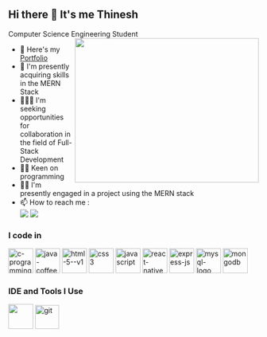 ## Hi there 👋 It's me Thinesh 

Computer Science Engineering Student
<img align="right" width="370" height="290" src="https://i.pinimg.com/originals/47/f0/34/47f0342cec72b800463bf003eac1257e.gif">

- 🔭 Here's my [Portfolio](http://google.com)
- 🌱 I'm presently acquiring skills in the MERN Stack
- 🧑‍🤝‍🧑 I'm seeking opportunities for collaboration in the field of Full-Stack Development
- 👨‍💻 Keen on programming
- 👨‍💻 I'm presently engaged in a project using the MERN stack
- 📫 How to reach me :
<br /> [<img src="https://img.shields.io/badge/LinkedIn-0077B5?style=for-the-badge&logo=linkedin&logoColor=white" />](www.linkedin.com/in/thineshtthirumurugan) [<img src="https://img.shields.io/badge/Gmail-D14836?style=for-the-badge&logo=gmail&logoColor=white" />](https://mail.google.com/mail/u/0/#sent?compose=CllgCJTMXvmgtwrZdjCMxWnZDCxFznFKwvGtWPpJMPQbnNntFvZLJScLgBMTCMZVrPXVJkMVllB)  

### I code in
<img height="50" width="50" src="https://img.icons8.com/fluency/48/c-programming.png" alt="c-programming"/> <img height="50" width="50" src="https://img.icons8.com/color/48/java-coffee-cup-logo--v1.png" alt="java-coffee-cup-logo--v1"/> <img height="50" width="50" src="https://img.icons8.com/color/48/html-5--v1.png" alt="html-5--v1"/> <img height="50" width="50" src="https://img.icons8.com/color/48/css3.png" alt="css3"/> <img height="50" width="50" src="https://img.icons8.com/color/48/javascript.png" alt="javascript"/> <img width="50" height="50" src="https://img.icons8.com/color/48/react-native.png" alt="react-native"/> <img height="50" width="50" src="https://img.icons8.com/nolan/64/express-js.png" alt="express-js"/> <img width="50" height="50" src="https://img.icons8.com/color/48/mysql-logo.png" alt="mysql-logo"/> <img width="50" height="50" src="https://img.icons8.com/color/48/mongodb.png" alt="mongodb"/>

### IDE and Tools I Use
<img height="50" width="50" src="https://img.icons8.com/color/48/000000/visual-studio-code-2019.png"/> <img width="48" height="48" src="https://img.icons8.com/color/48/git.png" alt="git"/> 
